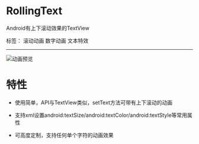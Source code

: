# RollingText
Android有上下滚动效果的TextView

标签： 滚动动画 数字动画 文本特效

---

![动画预览][1]

特性
========

- 使用简单，API与TextView类似，setText方法可带有上下滚动的动画
- 支持xml设置android:textSize/android:textColor/android:textStyle等常用属性
- 可高度定制，支持任何单个字符的动画效果


  [1]: https://github.com/YvesCheung/RollingText/blob/master/ezgif.com-optimize.gif
